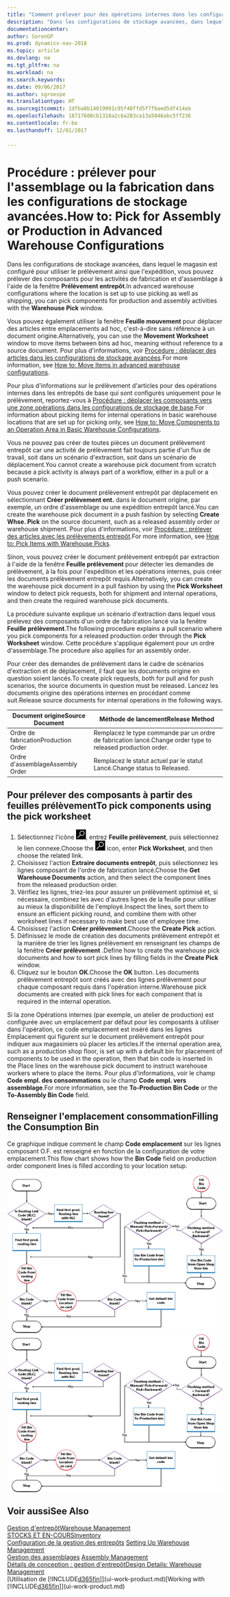 ```yaml
---
title: "Comment prélever pour des opérations internes dans les configurations de stockage avancées"
description: "Dans les configurations de stockage avancées, dans lequel le magasin est configuré pour utiliser le prélèvement ainsi que l'expédition, vous pouvez prélever des composants pour les activités de fabrication et d'assemblage à l'aide de la fenêtre **Prélèvement entrepôt**."
documentationcenter: 
author: SorenGP
ms.prod: dynamics-nav-2018
ms.topic: article
ms.devlang: na
ms.tgt_pltfrm: na
ms.workload: na
ms.search.keywords: 
ms.date: 09/06/2017
ms.author: sgroespe
ms.translationtype: HT
ms.sourcegitcommit: 1dfba8b14019991c95f40ffd5f7fbaed5df414eb
ms.openlocfilehash: 18717600cb1318a2c6a283ca13a5046abc5ff236
ms.contentlocale: fr-be
ms.lasthandoff: 12/01/2017

---
```

# <a name="how-to-pick-for-assembly-or-production-in-advanced-warehouse-configurations"></a><span data-ttu-id="6d447-103">Procédure : prélever pour l'assemblage ou la fabrication dans les configurations de stockage avancées.</span><span class="sxs-lookup"><span data-stu-id="6d447-103">How to: Pick for Assembly or Production in Advanced Warehouse Configurations</span></span>
<span data-ttu-id="6d447-104">Dans les configurations de stockage avancées, dans lequel le magasin est configuré pour utiliser le prélèvement ainsi que l'expédition, vous pouvez prélever des composants pour les activités de fabrication et d'assemblage à l'aide de la fenêtre **Prélèvement entrepôt**.</span><span class="sxs-lookup"><span data-stu-id="6d447-104">In advanced warehouse configurations where the location is set up to use picking as well as shipping, you can pick components for production and assembly activities with the **Warehouse Pick** window.</span></span>  

<span data-ttu-id="6d447-105">Vous pouvez également utiliser la fenêtre **Feuille mouvement** pour déplacer des articles entre emplacements ad hoc, c'est-à-dire sans référence à un document origine.</span><span class="sxs-lookup"><span data-stu-id="6d447-105">Alternatively, you can use the **Movement Worksheet** window to move items between bins ad hoc, meaning without reference to a source document.</span></span> <span data-ttu-id="6d447-106">Pour plus d'informations, voir [Procédure : déplacer des articles dans les configurations de stockage avancées](warehouse-how-to-move-items-in-advanced-warehousing.md).</span><span class="sxs-lookup"><span data-stu-id="6d447-106">For more information, see [How to: Move Items in advanced warehouse configurations](warehouse-how-to-move-items-in-advanced-warehousing.md).</span></span>  

<span data-ttu-id="6d447-107">Pour plus d'informations sur le prélèvement d'articles pour des opérations internes dans les entrepôts de base qui sont configurés uniquement pour le prélèvement, reportez-vous à [Procédure : déplacer les composants vers une zone opérations dans les configurations de stockage de base](warehouse-how-to-move-components-to-an-operation-area-in-basic-warehousing.md).</span><span class="sxs-lookup"><span data-stu-id="6d447-107">For information about picking items for internal operations in basic warehouse locations that are set up for picking only, see [How to: Move Components to an Operation Area in Basic Warehouse Configurations](warehouse-how-to-move-components-to-an-operation-area-in-basic-warehousing.md).</span></span>  

<span data-ttu-id="6d447-108">Vous ne pouvez pas créer de toutes pièces un document prélèvement entrepôt car une activité de prélèvement fait toujours partie d'un flux de travail, soit dans un scénario d'extraction, soit dans un scénario de déplacement.</span><span class="sxs-lookup"><span data-stu-id="6d447-108">You cannot create a warehouse pick document from scratch because a pick activity is always part of a workflow, either in a pull or a push scenario.</span></span>  

<span data-ttu-id="6d447-109">Vous pouvez créer le document prélèvement entrepôt par déplacement en sélectionnant **Créer prélèvement ent.** dans le document origine, par exemple, un ordre d'assemblage ou une expédition entrepôt lancé.</span><span class="sxs-lookup"><span data-stu-id="6d447-109">You can create the warehouse pick document in a push fashion by selecting **Create Whse. Pick** on the source document, such as a released assembly order or warehouse shipment.</span></span> <span data-ttu-id="6d447-110">Pour plus d'informations, voir [Procédure : prélever des articles avec les prélèvements entrepôt](warehouse-how-to-pick-items-for-warehouse-shipment.md).</span><span class="sxs-lookup"><span data-stu-id="6d447-110">For more information, see [How to: Pick Items with Warehouse Picks](warehouse-how-to-pick-items-for-warehouse-shipment.md).</span></span>  

<span data-ttu-id="6d447-111">Sinon, vous pouvez créer le document prélèvement entrepôt par extraction à l'aide de la fenêtre **Feuille prélèvement** pour détecter les demandes de prélèvement, à la fois pour l'expédition et les opérations internes, puis créer les documents prélèvement entrepôt requis.</span><span class="sxs-lookup"><span data-stu-id="6d447-111">Alternatively, you can create the warehouse pick document in a pull fashion by using the **Pick Worksheet** window to detect pick requests, both for shipment and internal operations, and then create the required warehouse pick documents.</span></span>  

<span data-ttu-id="6d447-112">La procédure suivante explique un scénario d'extraction dans lequel vous prélevez des composants d'un ordre de fabrication lancé via la fenêtre **Feuille prélèvement**.</span><span class="sxs-lookup"><span data-stu-id="6d447-112">The following procedure explains a pull scenario where you pick components for a released production order through the **Pick Worksheet** window.</span></span> <span data-ttu-id="6d447-113">Cette procédure s'applique également pour un ordre d'assemblage.</span><span class="sxs-lookup"><span data-stu-id="6d447-113">The procedure also applies for an assembly order.</span></span>  

<span data-ttu-id="6d447-114">Pour créer des demandes de prélèvement dans le cadre de scénarios d'extraction et de déplacement, il faut que les documents origine en question soient lancés.</span><span class="sxs-lookup"><span data-stu-id="6d447-114">To create pick requests, both for pull and for push scenarios, the source documents in question must be released.</span></span> <span data-ttu-id="6d447-115">Lancez les documents origine des opérations internes en procédant comme suit.</span><span class="sxs-lookup"><span data-stu-id="6d447-115">Release source documents for internal operations in the following ways.</span></span>  

|<span data-ttu-id="6d447-116">Document origine</span><span class="sxs-lookup"><span data-stu-id="6d447-116">Source Document</span></span>|<span data-ttu-id="6d447-117">Méthode de lancement</span><span class="sxs-lookup"><span data-stu-id="6d447-117">Release Method</span></span>|  
|---------------------|--------------------|  
|<span data-ttu-id="6d447-118">Ordre de fabrication</span><span class="sxs-lookup"><span data-stu-id="6d447-118">Production Order</span></span>|<span data-ttu-id="6d447-119">Remplacez le type commande par un ordre de fabrication lancé.</span><span class="sxs-lookup"><span data-stu-id="6d447-119">Change order type to released production order.</span></span>|  
|<span data-ttu-id="6d447-120">Ordre d'assemblage</span><span class="sxs-lookup"><span data-stu-id="6d447-120">Assembly Order</span></span>|<span data-ttu-id="6d447-121">Remplacez le statut actuel par le statut Lancé.</span><span class="sxs-lookup"><span data-stu-id="6d447-121">Change status to Released.</span></span>|  

## <a name="to-pick-components-using-the-pick-worksheet"></a><span data-ttu-id="6d447-122">Pour prélever des composants à partir des feuilles prélèvement</span><span class="sxs-lookup"><span data-stu-id="6d447-122">To pick components using the pick worksheet</span></span>  
1.  <span data-ttu-id="6d447-123">Sélectionnez l'icône ![Page ou état pour la recherche](media/ui-search/search_small.png "Page ou état pour la recherche"), entrez **Feuille prélèvement**, puis sélectionnez le lien connexe.</span><span class="sxs-lookup"><span data-stu-id="6d447-123">Choose the ![Search for Page or Report](media/ui-search/search_small.png "Search for Page or Report icon") icon, enter **Pick Worksheet**, and then choose the related link.</span></span>  
2.  <span data-ttu-id="6d447-124">Choisissez l'action **Extraire documents entrepôt**, puis sélectionnez les lignes composant de l'ordre de fabrication lancé.</span><span class="sxs-lookup"><span data-stu-id="6d447-124">Choose the **Get Warehouse Documents** action, and then select the component lines from the released production order.</span></span>  
3.  <span data-ttu-id="6d447-125">Vérifiez les lignes, triez-les pour assurer un prélèvement optimisé et, si nécessaire, combinez les avec d'autres lignes de la feuille pour utiliser au mieux la disponibilité de l'employé.</span><span class="sxs-lookup"><span data-stu-id="6d447-125">Inspect the lines, sort them to ensure an efficient picking round, and combine them with other worksheet lines if necessary to make best use of employee time.</span></span>  
4.  <span data-ttu-id="6d447-126">Choisissez l'action **Créer prélèvement**.</span><span class="sxs-lookup"><span data-stu-id="6d447-126">Choose the **Create Pick** action.</span></span>  
5.  <span data-ttu-id="6d447-127">Définissez le mode de création des documents prélèvement entrepôt et la manière de trier les lignes prélèvement en renseignant les champs de la fenêtre **Créer prélèvement** .</span><span class="sxs-lookup"><span data-stu-id="6d447-127">Define how to create the warehouse pick documents and how to sort pick lines by filling fields in the **Create Pick** window.</span></span>  
6.  <span data-ttu-id="6d447-128">Cliquez sur le bouton **OK**.</span><span class="sxs-lookup"><span data-stu-id="6d447-128">Choose the **OK** button.</span></span> <span data-ttu-id="6d447-129">Les documents prélèvement entrepôt sont créés avec des lignes prélèvement pour chaque composant requis dans l'opération interne.</span><span class="sxs-lookup"><span data-stu-id="6d447-129">Warehouse pick documents are created with pick lines for each component that is required in the internal operation.</span></span>  

<span data-ttu-id="6d447-130">Si la zone Opérations internes (par exemple, un atelier de production) est configurée avec un emplacement par défaut pour les composants à utiliser dans l'opération, ce code emplacement est inséré dans les lignes Emplacement qui figurent sur le document prélèvement entrepôt pour indiquer aux magasiniers où placer les articles.</span><span class="sxs-lookup"><span data-stu-id="6d447-130">If the internal operation area, such as a production shop floor, is set up with a default bin for placement of components to be used in the operation, then that bin code is inserted in the Place lines on the warehouse pick document to instruct warehouse workers where to place the items.</span></span> <span data-ttu-id="6d447-131">Pour plus d'informations, voir le champ **Code empl. des consommations** ou le champ **Code empl. vers assemblage**.</span><span class="sxs-lookup"><span data-stu-id="6d447-131">For more information, see the **To-Production Bin Code** or the **To-Assembly Bin Code** field.</span></span>

## <a name="filling-the-consumption-bin"></a><span data-ttu-id="6d447-132">Renseigner l'emplacement consommation</span><span class="sxs-lookup"><span data-stu-id="6d447-132">Filling the Consumption Bin</span></span>
<span data-ttu-id="6d447-133">Ce graphique indique comment le champ **Code emplacement** sur les lignes composant O.F. est renseigné en fonction de la configuration de votre emplacement.</span><span class="sxs-lookup"><span data-stu-id="6d447-133">This flow chart shows how the **Bin Code** field on production order component lines is filled according to your location setup.</span></span>

<span data-ttu-id="6d447-134">![Organigramme Flux d'emplacement](media/binflow.png "BinFlow")</span><span class="sxs-lookup"><span data-stu-id="6d447-134">![Bin flow chart](media/binflow.png "BinFlow")</span></span>  

## <a name="see-also"></a><span data-ttu-id="6d447-135">Voir aussi</span><span class="sxs-lookup"><span data-stu-id="6d447-135">See Also</span></span>
[<span data-ttu-id="6d447-136">Gestion d'entrepôt</span><span class="sxs-lookup"><span data-stu-id="6d447-136">Warehouse Management</span></span>](warehouse-manage-warehouse.md)  
[<span data-ttu-id="6d447-137">STOCKS ET EN-COURS</span><span class="sxs-lookup"><span data-stu-id="6d447-137">Inventory</span></span>](inventory-manage-inventory.md)  
<span data-ttu-id="6d447-138">[Configuration de la gestion des entrepôts](warehouse-setup-warehouse.md)   </span><span class="sxs-lookup"><span data-stu-id="6d447-138">[Setting Up Warehouse Management](warehouse-setup-warehouse.md)   </span></span>  
<span data-ttu-id="6d447-139">[Gestion des assemblages](assembly-assemble-items.md)  </span><span class="sxs-lookup"><span data-stu-id="6d447-139">[Assembly Management](assembly-assemble-items.md)  </span></span>  
[<span data-ttu-id="6d447-140">Détails de conception : gestion d'entrepôt</span><span class="sxs-lookup"><span data-stu-id="6d447-140">Design Details: Warehouse Management</span></span>](design-details-warehouse-management.md)  
<span data-ttu-id="6d447-141">[Utilisation de [!INCLUDE[d365fin](includes/d365fin_md.md)]](ui-work-product.md)</span><span class="sxs-lookup"><span data-stu-id="6d447-141">[Working with [!INCLUDE[d365fin](includes/d365fin_md.md)]](ui-work-product.md)</span></span>

